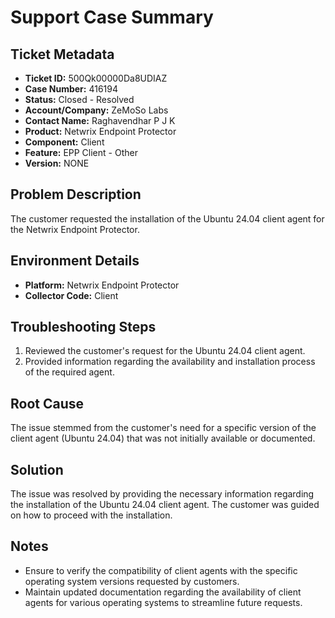 # Support Case Summary

## Ticket Metadata
- **Ticket ID:** 500Qk00000Da8UDIAZ
- **Case Number:** 416194
- **Status:** Closed - Resolved
- **Account/Company:** ZeMoSo Labs
- **Contact Name:** Raghavendhar P J K
- **Product:** Netwrix Endpoint Protector
- **Component:** Client
- **Feature:** EPP Client - Other
- **Version:** NONE

## Problem Description
The customer requested the installation of the Ubuntu 24.04 client agent for the Netwrix Endpoint Protector.

## Environment Details
- **Platform:** Netwrix Endpoint Protector
- **Collector Code:** Client

## Troubleshooting Steps
1. Reviewed the customer's request for the Ubuntu 24.04 client agent.
2. Provided information regarding the availability and installation process of the required agent.

## Root Cause
The issue stemmed from the customer's need for a specific version of the client agent (Ubuntu 24.04) that was not initially available or documented.

## Solution
The issue was resolved by providing the necessary information regarding the installation of the Ubuntu 24.04 client agent. The customer was guided on how to proceed with the installation.

## Notes
- Ensure to verify the compatibility of client agents with the specific operating system versions requested by customers.
- Maintain updated documentation regarding the availability of client agents for various operating systems to streamline future requests.